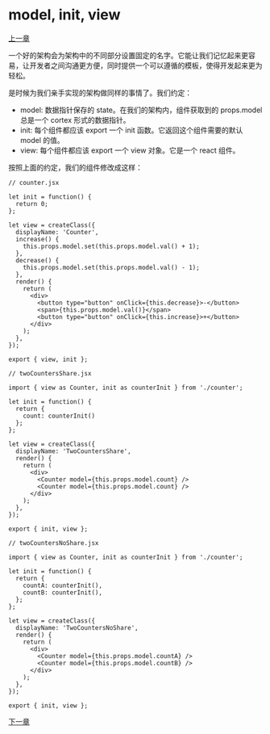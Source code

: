 # model, init, view

[上一章](https://github.com/blackChef/rce/blob/chinese-doc/tutorial/07.md)

一个好的架构会为架构中的不同部分设置固定的名字。它能让我们记忆起来更容易，让开发者之间沟通更方便，同时提供一个可以遵循的模板，使得开发起来更为轻松。

是时候为我们亲手实现的架构做同样的事情了。我们约定：

- model: 数据指针保存的 state。在我们的架构内，组件获取到的 props.model 总是一个 cortex 形式的数据指针。
- init: 每个组件都应该 export 一个 init 函数。它返回这个组件需要的默认 model 的值。
- view: 每个组件都应该 export 一个 view 对象。它是一个 react 组件。

按照上面的约定，我们的组件修改成这样：

```
// counter.jsx

let init = function() {
  return 0;
};

let view = createClass({
  displayName: 'Counter',
  increase() {
    this.props.model.set(this.props.model.val() + 1);
  },
  decrease() {
    this.props.model.set(this.props.model.val() - 1);
  },
  render() {
    return (
      <div>
        <button type="button" onClick={this.decrease}>-</button>
        <span>{this.props.model.val()}</span>
        <button type="button" onClick={this.increase}>+</button>
      </div>
    );
  },
});

export { view, init };
```

```
// twoCountersShare.jsx

import { view as Counter, init as counterInit } from './counter';

let init = function() {
  return {
    count: counterInit()
  };
};

let view = createClass({
  displayName: 'TwoCountersShare',
  render() {
    return (
      <div>
        <Counter model={this.props.model.count} />
        <Counter model={this.props.model.count} />
      </div>
    );
  },
});

export { init, view };
```

```
// twoCountersNoShare.jsx

import { view as Counter, init as counterInit } from './counter';

let init = function() {
  return {
    countA: counterInit(),
    countB: counterInit(),
  };
};

let view = createClass({
  displayName: 'TwoCountersNoShare',
  render() {
    return (
      <div>
        <Counter model={this.props.model.countA} />
        <Counter model={this.props.model.countB} />
      </div>
    );
  },
});

export { init, view };
```

[下一章](https://github.com/blackChef/rce/blob/chinese-doc/tutorial/09.md)


